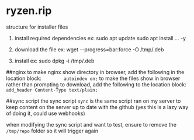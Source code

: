 # ryzen.rip
structure for installer files

1. install required dependencies
ex: sudo apt update
sudo apt install ... -y

2. download the file
ex: wget --progress=bar:force -O /tmp/<filename>.deb <link>

3. install
ex: sudo dpkg -i /tmp/<filename>.deb

##nginx
to make nginx show directory in browser, add the following in the location block:
`        autoindex on;`
to make the files show in browser rather than prompting to download, add the following to the location block:
`add_header Content-Type text/plain;`

##sync script
the sync script `sync` is the same script ran on my server to keep content on the server up to date with the github
(yes this is a lazy way of doing it, could use webhooks)

when modifying the sync script and want to test, ensure to remove the `/tmp/repo` folder so it will trigger again
